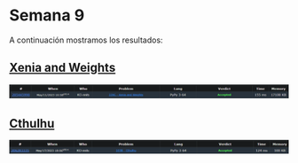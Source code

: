 # Semana 9

A continuación mostramos los resultados:

## [Xenia and Weights](https://github.com/Konnits/INF349-Programacion-competitiva/blob/master/W9/xenia_and_weights.py)
![Xenia and Weights](https://github.com/Konnits/INF349-Programacion-competitiva/blob/master/W9/Images/xenia_and_weights.png)

## [Cthulhu](https://github.com/Konnits/INF349-Programacion-competitiva/blob/master/W9/cthulhu.py)
![Cthulhu](https://github.com/Konnits/INF349-Programacion-competitiva/blob/master/W9/Images/cthulhu.png)
